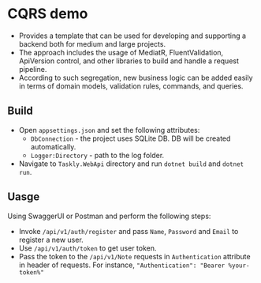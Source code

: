 # CQRS demo
- Provides a template that can be used for developing and supporting a backend both for medium and large projects.
- The approach includes the usage of MediatR, FluentValidation, ApiVersion control, and other libraries to build and handle a request pipeline. 
- According to such segregation, new business logic can be added easily in terms of domain models, validation rules, commands, and queries.

## Build
- Open `appsettings.json` and set the following attributes:
  - `DbConnection` - the project uses SQLite DB. DB will be created automatically.
  - `Logger:Directory` - path to the log folder.
 - Navigate to `Taskly.WebApi` directory and run `dotnet build` and `dotnet run`.

 ## Uasge
Using SwaggerUI or Postman and perform the following steps:
 - Invoke `/api/v1/auth/register` and pass `Name`, `Password` and `Email` to register a new user.
 - Use `/api/v1/auth/token` to get user token.
 - Pass the token to the `/api/v1/Note` requests in `Authentication` attribute in header of requests. For instance, `"Authentication": "Bearer %your-token%"`
